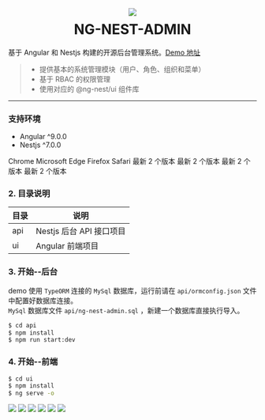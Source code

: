 <div align="center">
    <img src="https://avatars1.githubusercontent.com/u/46649777?s=200&v=4" />
</div>
<h1 align="center" style="margin-top:10px">
    NG-NEST-ADMIN
</h1>

基于 Angular 和 Nestjs 构建的开源后台管理系统。[Demo 地址](http://adminui.ngnest.com)

> - 提供基本的系统管理模块（用户、角色、组织和菜单）
> - 基于 RBAC 的权限管理
> - 使用对应的 @ng-nest/ui 组件库

---

### 支持环境

- Angular ^9.0.0
- Nestjs ^7.0.0

Chrome Microsoft Edge Firefox Safari
最新 2 个版本 最新 2 个版本 最新 2 个版本 最新 2 个版本

### 2. 目录说明

| 目录 | 说明                     |
| ---- | ------------------------ |
| api  | Nestjs 后台 API 接口项目 |
| ui   | Angular 前端项目         |

### 3. 开始--后台

demo 使用 `TypeORM` 连接的 `MySql` 数据库，运行前请在 `api/ormconfig.json` 文件中配置好数据库连接。  
`MySql` 数据库文件 `api/ng-nest-admin.sql` ，新建一个数据库直接执行导入。 

```bash
$ cd api
$ npm install
$ npm run start:dev
```

### 4. 开始--前端

```bash
$ cd ui
$ npm install
$ ng serve -o
```
<img src="https://ngnest.com/assets/img/admin/ng-nest-admin-home.png" />
<img src="https://ngnest.com/assets/img/admin/ng-nest-admin-users.png" />
<img src="https://ngnest.com/assets/img/admin/ng-nest-admin-role-find.png" />
<img src="https://ngnest.com/assets/img/admin/ng-nest-admin-roles.png" />
<img src="https://ngnest.com/assets/img/admin/ng-nest-admin-menu.png" />
<img src="https://ngnest.com/assets/img/admin/ng-nest-admin.gif" />
